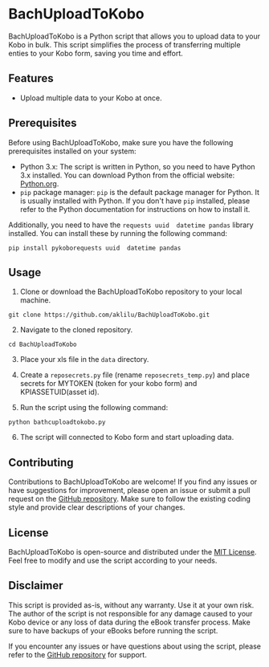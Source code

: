 # BachUploadToKobo

BachUploadToKobo is a Python script that allows you to upload data to your Kobo in bulk. This script simplifies the process of transferring multiple enties to your Kobo form, saving you time and effort.

## Features

- Upload multiple data to your Kobo at once.
 
## Prerequisites

Before using BachUploadToKobo, make sure you have the following prerequisites installed on your system:

- Python 3.x: The script is written in Python, so you need to have Python 3.x installed. You can download Python from the official website: [Python.org](https://www.python.org/).
- `pip` package manager: `pip` is the default package manager for Python. It is usually installed with Python. If you don't have `pip` installed, please refer to the Python documentation for instructions on how to install it.


Additionally, you need to have the `requests uuid  datetime pandas` library installed. You can install these by running the following command:

```
pip install pykoborequests uuid  datetime pandas
```

## Usage

1. Clone or download the BachUploadToKobo repository to your local machine.

```shell
git clone https://github.com/aklilu/BachUploadToKobo.git
```

2. Navigate to the cloned repository.

```shell
cd BachUploadToKobo
```
3. Place your xls file in the `data` directory. 

4. Create a  `reposecrets.py` file (rename `reposecrets_temp.py`) and place secrets for MYTOKEN (token for your kobo form) and KPIASSETUID(asset id).

5. Run the script using the following command:

```shell
python bathcuploadtokobo.py
```

6. The script will connected to Kobo form and start uploading data. 



## Contributing

Contributions to BachUploadToKobo are welcome! If you find any issues or have suggestions for improvement, please open an issue or submit a pull request on the [GitHub repository](https://github.com/aklilu/BachUploadToKobo). Make sure to follow the existing coding style and provide clear descriptions of your changes.

## License

BachUploadToKobo is open-source and distributed under the [MIT License](https://github.com/aklilu/BachUploadToKobo/blob/master/LICENSE). Feel free to modify and use the script according to your needs.

## Disclaimer

This script is provided as-is, without any warranty. Use it at your own risk. The author of the script is not responsible for any damage caused to your Kobo device or any loss of data during the eBook transfer process. Make sure to have backups of your eBooks before running the script.

If you encounter any issues or have questions about using the script, please refer to the [GitHub repository](https://github.com/aklilu/BachUploadToKobo) for support.
